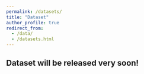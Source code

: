 ```yaml
---
permalink: /datasets/
title: "Dataset"
author_profile: true
redirect_from: 
  - /data/
  - /datasets.html
---
```


## Dataset will be released very soon!


